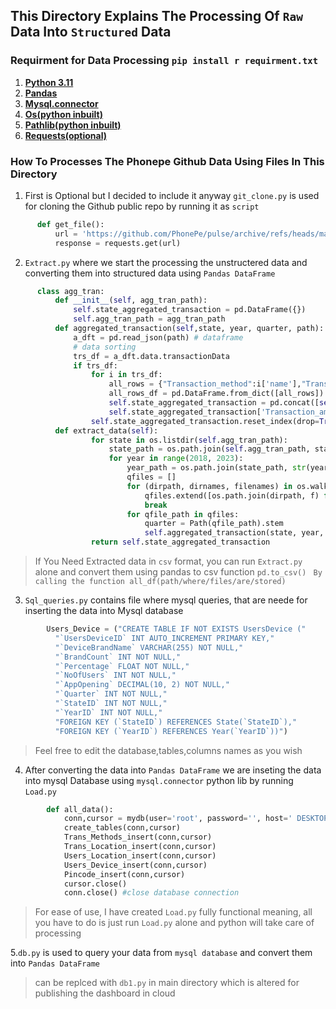 ## This Directory Explains The Processing Of `Raw` Data Into `Structured` Data

### Requirment for Data Processing `pip install r requirment.txt`

1. __[Python 3.11](https://www.google.com/search?q=docs.python.org)__ 
2. __[Pandas](https://www.google.com/search?q=python+pandas)__
3. __[Mysql.connector](https://www.google.com/search?q=python+mysql+connector)__
4. __[Os(python inbuilt)](https://www.google.com/search?q=python+os)__
5. __[Pathlib(python inbuilt)](https://www.google.com/search?q=python+pathlib)__
6. __[Requests(optional)](https://www.google.com/search?q=python+requests)__

### How To Processes The Phonepe Github Data Using Files In This Directory

1. First is Optional but I decided to include it anyway `git_clone.py` is used for cloning the Github public repo by running it as `script`
```py
      def get_file():
          url = 'https://github.com/PhonePe/pulse/archive/refs/heads/master.zip'
          response = requests.get(url)
```

2. `Extract.py` where we start the processing the unstructered data and converting them into structured data using `Pandas DataFrame`
```py
      class agg_tran:
          def __init__(self, agg_tran_path):
              self.state_aggregated_transaction = pd.DataFrame({})
              self.agg_tran_path = agg_tran_path
          def aggregated_transaction(self,state, year, quarter, path):
              a_dft = pd.read_json(path) # dataframe
              # data sorting
              trs_df = a_dft.data.transactionData
              if trs_df:
                  for i in trs_df:
                      all_rows = {"Transaction_method":i['name'],"Transaction_Counts":i['paymentInstruments'][0]['count'],"Transaction_amounts":i['paymentInstruments'][0]['amount'],"state":state,"year":year,"quarter":quarter}
                      all_rows_df = pd.DataFrame.from_dict([all_rows])
                      self.state_aggregated_transaction = pd.concat([self.state_aggregated_transaction,all_rows_df])
                      self.state_aggregated_transaction['Transaction_amounts'] = self.state_aggregated_transaction['Transaction_amounts'].apply(lambda x: int(x))
                  self.state_aggregated_transaction.reset_index(drop=True, inplace=True)
          def extract_data(self):
                  for state in os.listdir(self.agg_tran_path):
                      state_path = os.path.join(self.agg_tran_path, state)
                      for year in range(2018, 2023):
                          year_path = os.path.join(state_path, str(year))
                          qfiles = []
                          for (dirpath, dirnames, filenames) in os.walk(year_path):
                              qfiles.extend([os.path.join(dirpath, f) for f in filenames if f.endswith('.json')])
                              break
                          for qfile_path in qfiles:
                              quarter = Path(qfile_path).stem
                              self.aggregated_transaction(state, year, quarter, qfile_path)
                  return self.state_aggregated_transaction
```
> If You Need Extracted data in `csv` format, you can run `Extract.py` alone and convert them using pandas to csv function `pd.to_csv()`
> ``` By calling the function all_df(path/where/files/are/stored)``` 

3. `Sql_queries.py` contains file where mysql queries, that are neede for inserting the data into Mysql database
```py
        Users_Device = ("CREATE TABLE IF NOT EXISTS UsersDevice ("
          "`UsersDeviceID` INT AUTO_INCREMENT PRIMARY KEY,"
          "`DeviceBrandName` VARCHAR(255) NOT NULL,"
          "`BrandCount` INT NOT NULL,"
          "`Percentage` FLOAT NOT NULL,"
          "`NoOfUsers` INT NOT NULL,"
          "`AppOpening` DECIMAL(10, 2) NOT NULL,"
          "`Quarter` INT NOT NULL,"                
          "`StateID` INT NOT NULL,"
          "`YearID` INT NOT NULL,"
          "FOREIGN KEY (`StateID`) REFERENCES State(`StateID`),"
          "FOREIGN KEY (`YearID`) REFERENCES Year(`YearID`))")
```
> Feel free to edit the database,tables,columns names as you wish
4. After converting the data into `Pandas DataFrame` we are inseting the data into mysql Database using `mysql.connector` python lib by running `Load.py`
```py
        def all_data():
            conn,cursor = mydb(user='root', password='', host=' DESKTOP-BT6FLH7', port=3307) #airflow to local
            create_tables(conn,cursor)
            Trans_Methods_insert(conn,cursor)
            Trans_Location_insert(conn,cursor)
            Users_Location_insert(conn,cursor)
            Users_Device_insert(conn,cursor)
            Pincode_insert(conn,cursor)
            cursor.close()
            conn.close() #close database connection
```
> For ease of use, I have created `Load.py` fully functional meaning, all you have to do is just run `Load.py` alone and python will take care of processing

5.`db.py` is used to query your data from `mysql database` and convert them into `Pandas DataFrame`
> can be replced with `db1.py` in main directory which is altered for publishing the dashboard in cloud
